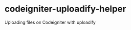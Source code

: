 codeigniter-uploadify-helper
============================

Uploading files on Codeigniter with uploadify